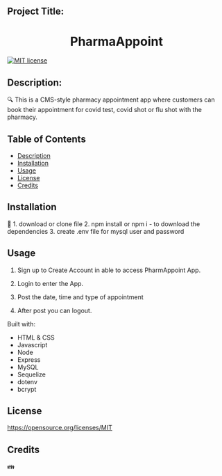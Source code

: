 
## Project Title: 
<h1 align="center">PharmaAppoint </h1>


[![MIT license](https://img.shields.io/badge/License-MIT-blue.svg)](https://opensource.org/licenses/MIT)


## Description:

🔍 This is a CMS-style pharmacy appointment app where customers can book their appointment for covid test, covid shot or flu shot with the pharmacy.

## Table of Contents
- [Description](#description)
- [Installation](#installation)
- [Usage](#usage)
- [License](#license)
- [Credits](#Credits)



## Installation
💾 1. download or clone file 
   2. npm install or npm i - to download the dependencies 
   3. create .env file for mysql user and password 

## Usage

1. Sign up to Create Account in able to access PharmAppoint App.


2. Login to enter the App.



3. Post  the date, time and type of appointment 




4. After post you can logout. 





Built with:

- HTML & CSS
- Javascript
- Node
- Express
- MySQL
- Sequelize
- dotenv
- bcrypt


## License

https://opensource.org/licenses/MIT


## Credits 
👪 



















